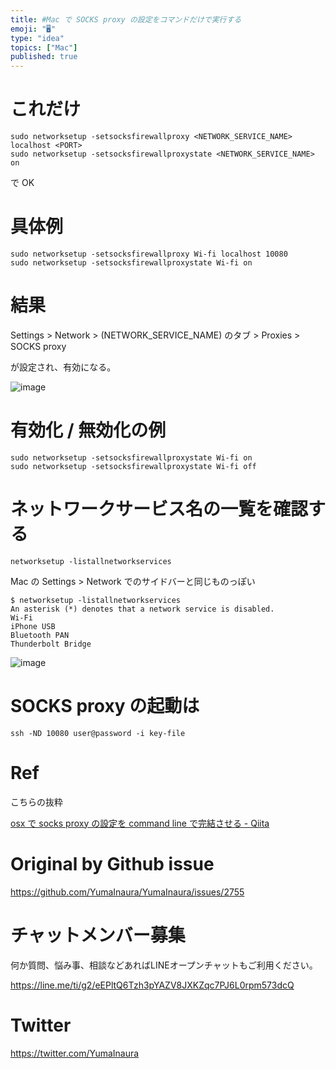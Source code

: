 ```yaml
---
title: #Mac で SOCKS proxy の設定をコマンドだけで実行する
emoji: "🖥"
type: "idea"
topics: ["Mac"]
published: true
---
```


# これだけ

```
sudo networksetup -setsocksfirewallproxy <NETWORK_SERVICE_NAME> localhost <PORT>
sudo networksetup -setsocksfirewallproxystate <NETWORK_SERVICE_NAME> on
```

で OK

# 具体例

```
sudo networksetup -setsocksfirewallproxy Wi-fi localhost 10080
sudo networksetup -setsocksfirewallproxystate Wi-fi on
```

# 結果

Settings > Network  > (NETWORK_SERVICE_NAME) のタブ > Proxies > SOCKS proxy

が設定され、有効になる。


![image](https://user-images.githubusercontent.com/13635059/69464838-d2d1c200-0dc2-11ea-9a96-91bd10019966.png)

# 有効化 / 無効化の例


```
sudo networksetup -setsocksfirewallproxystate Wi-fi on
sudo networksetup -setsocksfirewallproxystate Wi-fi off
```

# ネットワークサービス名の一覧を確認する

`networksetup -listallnetworkservices`

Mac の Settings > Network でのサイドバーと同じものっぽい

```
$ networksetup -listallnetworkservices
An asterisk (*) denotes that a network service is disabled.
Wi-Fi
iPhone USB
Bluetooth PAN
Thunderbolt Bridge
```

![image](https://user-images.githubusercontent.com/13635059/69464901-04e32400-0dc3-11ea-902b-53687a4acb00.png)

# SOCKS proxy の起動は

```
ssh -ND 10080 user@password -i key-file
```

# Ref

こちらの抜粋

[osx で socks proxy の設定を command line で完結させる - Qiita](https://qiita.com/reo/items/fb7258ffeafe63e81265)

# Original by Github issue

https://github.com/YumaInaura/YumaInaura/issues/2755








<!-- Update From Qiita API -->

# チャットメンバー募集


何か質問、悩み事、相談などあればLINEオープンチャットもご利用ください。

https://line.me/ti/g2/eEPltQ6Tzh3pYAZV8JXKZqc7PJ6L0rpm573dcQ





# Twitter


https://twitter.com/YumaInaura


<!-- Update From Qiita API -->


